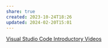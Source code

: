 ```yaml
---
share: true
created: 2023-10-24T18:26
updated: 2024-02-20T15:01
---
```


[Visual Studio Code Introductory Videos](https://code.visualstudio.com/docs/getstarted/introvideos)
